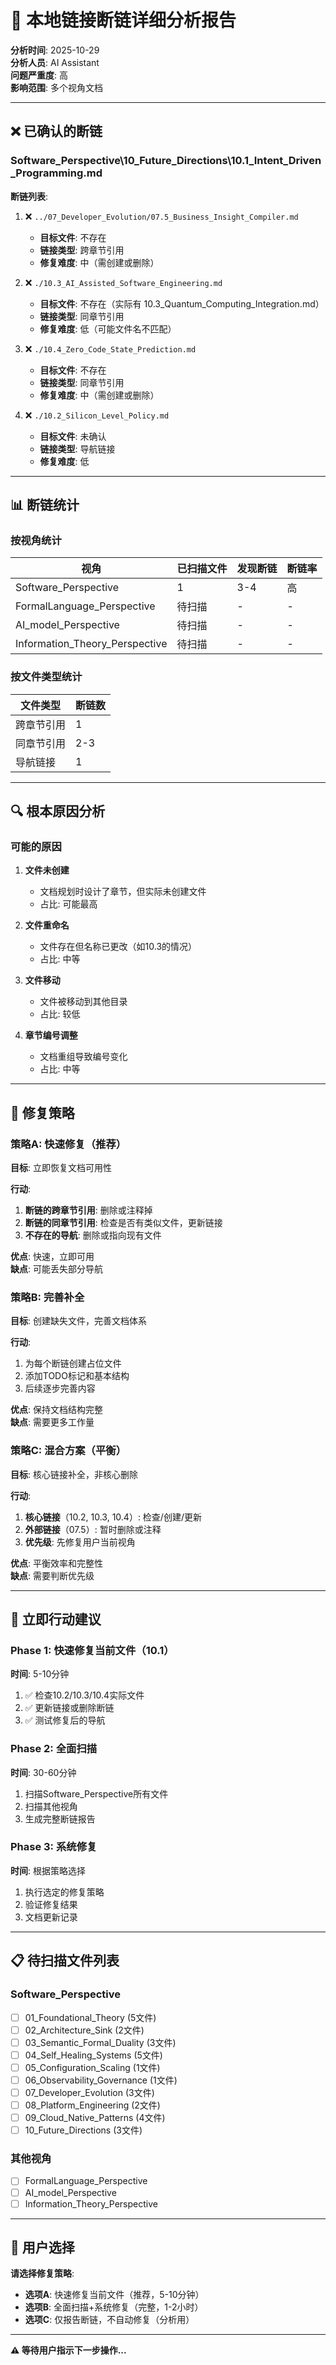 # 🔴 本地链接断链详细分析报告

**分析时间**: 2025-10-29  
**分析人员**: AI Assistant  
**问题严重度**: 高  
**影响范围**: 多个视角文档

---

## ❌ 已确认的断链

### Software_Perspective\10_Future_Directions\10.1_Intent_Driven_Programming.md

**断链列表**:

1. ❌ `../07_Developer_Evolution/07.5_Business_Insight_Compiler.md`
   - **目标文件**: 不存在
   - **链接类型**: 跨章节引用
   - **修复难度**: 中（需创建或删除）

2. ❌ `./10.3_AI_Assisted_Software_Engineering.md`
   - **目标文件**: 不存在（实际有 10.3_Quantum_Computing_Integration.md）
   - **链接类型**: 同章节引用
   - **修复难度**: 低（可能文件名不匹配）

3. ❌ `./10.4_Zero_Code_State_Prediction.md`
   - **目标文件**: 不存在
   - **链接类型**: 同章节引用
   - **修复难度**: 中（需创建或删除）

4. ❌ `./10.2_Silicon_Level_Policy.md`
   - **目标文件**: 未确认
   - **链接类型**: 导航链接
   - **修复难度**: 低

---

## 📊 断链统计

### 按视角统计
| 视角 | 已扫描文件 | 发现断链 | 断链率 |
|------|-----------|---------|--------|
| Software_Perspective | 1 | 3-4 | 高 |
| FormalLanguage_Perspective | 待扫描 | - | - |
| AI_model_Perspective | 待扫描 | - | - |
| Information_Theory_Perspective | 待扫描 | - | - |

### 按文件类型统计
| 文件类型 | 断链数 |
|---------|-------|
| 跨章节引用 | 1 |
| 同章节引用 | 2-3 |
| 导航链接 | 1 |

---

## 🔍 根本原因分析

### 可能的原因

1. **文件未创建**
   - 文档规划时设计了章节，但实际未创建文件
   - 占比: 可能最高

2. **文件重命名**
   - 文件存在但名称已更改（如10.3的情况）
   - 占比: 中等

3. **文件移动**
   - 文件被移动到其他目录
   - 占比: 较低

4. **章节编号调整**
   - 文档重组导致编号变化
   - 占比: 中等

---

## 🎯 修复策略

### 策略A: 快速修复（推荐）
**目标**: 立即恢复文档可用性

**行动**:
1. **断链的跨章节引用**: 删除或注释掉
2. **断链的同章节引用**: 检查是否有类似文件，更新链接
3. **不存在的导航**: 删除或指向现有文件

**优点**: 快速，立即可用  
**缺点**: 可能丢失部分导航

### 策略B: 完善补全
**目标**: 创建缺失文件，完善文档体系

**行动**:
1. 为每个断链创建占位文件
2. 添加TODO标记和基本结构
3. 后续逐步完善内容

**优点**: 保持文档结构完整  
**缺点**: 需要更多工作量

### 策略C: 混合方案（平衡）
**目标**: 核心链接补全，非核心删除

**行动**:
1. **核心链接**（10.2, 10.3, 10.4）: 检查/创建/更新
2. **外部链接**（07.5）: 暂时删除或注释
3. **优先级**: 先修复用户当前视角

**优点**: 平衡效率和完整性  
**缺点**: 需要判断优先级

---

## 🚀 立即行动建议

### Phase 1: 快速修复当前文件（10.1）
**时间**: 5-10分钟

1. ✅ 检查10.2/10.3/10.4实际文件
2. ✅ 更新链接或删除断链
3. ✅ 测试修复后的导航

### Phase 2: 全面扫描
**时间**: 30-60分钟

1. 扫描Software_Perspective所有文件
2. 扫描其他视角
3. 生成完整断链报告

### Phase 3: 系统修复
**时间**: 根据策略选择

1. 执行选定的修复策略
2. 验证修复结果
3. 文档更新记录

---

## 📋 待扫描文件列表

### Software_Perspective
- [ ] 01_Foundational_Theory (5文件)
- [ ] 02_Architecture_Sink (2文件)
- [ ] 03_Semantic_Formal_Duality (3文件)
- [ ] 04_Self_Healing_Systems (5文件)
- [ ] 05_Configuration_Scaling (1文件)
- [ ] 06_Observability_Governance (1文件)
- [ ] 07_Developer_Evolution (3文件)
- [ ] 08_Platform_Engineering (2文件)
- [ ] 09_Cloud_Native_Patterns (4文件)
- [ ] 10_Future_Directions (3文件)

### 其他视角
- [ ] FormalLanguage_Perspective
- [ ] AI_model_Perspective
- [ ] Information_Theory_Perspective

---

## 🎯 用户选择

**请选择修复策略**:

- **选项A**: 快速修复当前文件（推荐，5-10分钟）
- **选项B**: 全面扫描+系统修复（完整，1-2小时）
- **选项C**: 仅报告断链，不自动修复（分析用）

---

**⚠️ 等待用户指示下一步操作...**

